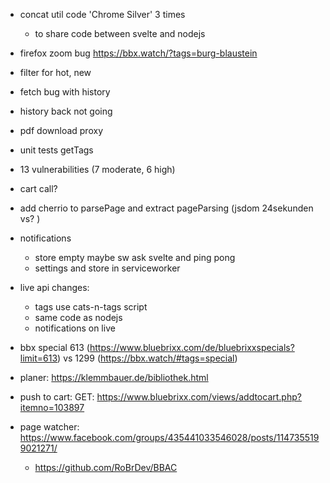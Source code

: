 * concat util code 'Chrome Silver' 3 times
  * to share code between svelte and nodejs
* firefox zoom bug https://bbx.watch/?tags=burg-blaustein
* filter for hot, new
* fetch bug with history
* history back not going
* pdf download proxy
* unit tests getTags
* 13 vulnerabilities (7 moderate, 6 high)
* cart call?
* add cherrio to parsePage and extract pageParsing (jsdom 24sekunden vs? )
* notifications
  * store empty maybe sw ask svelte and ping pong
  * settings and store in serviceworker
* live api changes:
  * tags use cats-n-tags script
  * same code as nodejs
  * notifications on live
* bbx special 613 (https://www.bluebrixx.com/de/bluebrixxspecials?limit=613) vs 1299 (https://bbx.watch/#tags=special)

* planer: https://klemmbauer.de/bibliothek.html
* push to cart: GET: https://www.bluebrixx.com/views/addtocart.php?itemno=103897
* page watcher: https://www.facebook.com/groups/435441033546028/posts/1147355199021271/
  * https://github.com/RoBrDev/BBAC
